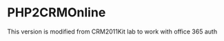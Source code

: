 PHP2CRMOnline
=============
This version is modified from CRM2011Kit lab to work with office 365 auth
